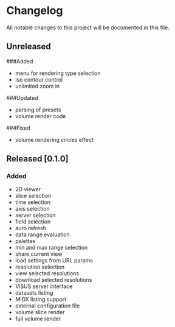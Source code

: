 # Changelog
All notable changes to this project will be documented in this file.

## Unreleased
###Added
- menu for rendering type selection
- iso contour control
- unlimited zoom in

###Updated
- parsing of presets
- volume render code

###Fixed
- volume rendering circles effect

## Released [0.1.0]
### Added
- 2D viewer
- slice selection
- time selection
- axis selection
- server selection
- field selection
- auro refresh
- data range evaluation
- palettes
- min and max range selection
- share current view
- load settings from URL params
- resolution selection
- view selected resolutions
- download selected resolutions
- ViSUS server interface
- datasets listing
- MIDX listing support
- external configuration file
- volume slice render
- full volume render
